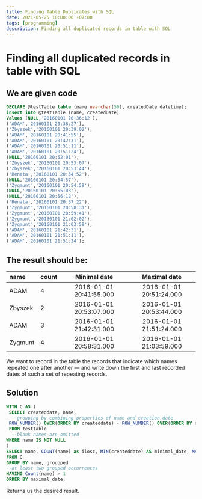 ```yaml
---
title: Finding Table Duplicates with SQL
date: 2021-05-25 10:00:00 +07:00
tags: [programming]
description: Finding all duplicated records in table with SQL
---
```


# Finding all duplicated records in table with SQL

## We are given code

```sql
DECLARE @testTable table (name nvarchar(50), createdDate datetime);
insert into @testTable (name, createdDate)
Values (NULL,'20160101 20:36:12'),
('ADAM','20160101 20:38:27'),
('Zbyszek','20160101 20:39:02'),
('ADAM','20160101 20:41:55'),
('ADAM','20160101 20:42:31'),
('ADAM','20160101 20:51:11'),
('ADAM','20160101 20:51:24'),
(NULL,'20160101 20:52:01'),
('Zbyszek','20160101 20:53:07'),
('Zbyszek','20160101 20:53:44'),
('Renata','20160101 20:54:52'),
(NULL,'20160101 20:54:57'),
('Zygmunt','20160101 20:54:59'),
(NULL,'20160101 20:55:03'),
(NULL,'20160101 20:56:12'),
('Renata','20160101 20:57:22'),
('Zygmunt','20160101 20:58:31'),
('Zygmunt','20160101 20:59:41'),
('Zygmunt','20160101 21:02:02'),
('Zygmunt','20160101 21:03:59'),
('ADAM','20160101 21:42:31'),
('ADAM','20160101 21:51:11'),
('ADAM','20160101 21:51:24');
```

## The result should be:

<div class="overflow-table" markdown="block">

| name                    | count  | Minimal date              |  Maximal date           |
| :---------------------- | :----- | :-----------------------: |:------------------------: 
| ADAM                    | 4      | 2016-01-01 20:41:55.000   | 2016-01-01 20:51:24.000 |
| Zbyszek                 | 2      | 2016-01-01 20:53:07.000   | 2016-01-01 20:53:44.000 |
| ADAM                    | 3      | 2016-01-01 21:42:31.000   | 2016-01-01 21:51:24.000 |
| Zygmunt                 | 4      | 2016-01-01 20:58:31.000   | 2016-01-01 21:03:59.000 |


</div>

We want to record in the table the records that indicate which names repeated one after another — and write down the first and last recorded dates of such a set of repeating records.

## Solution

```sql
WITH C AS (
 SELECT createddate, name,
  --grouping by combining properties of name and creation date
 ROW_NUMBER() OVER(ORDER BY createddate) - ROW_NUMBER() OVER(ORDER BY name, createddate) AS groupped
 FROM testTable
  --blank names are omitted
WHERE name IS NOT NULL
)
SELECT name, COUNT(name) as ilosc, MIN(createddate) AS minimal_date, MAX(createddate) AS maximal_date
FROM C
GROUP BY name, groupped
--at least two grouped occurrences
HAVING Count(name) > 1
ORDER BY maximal_date;
```

Returns us the desired result.